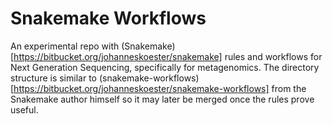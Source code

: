 Snakemake Workflows
===================
An experimental repo with
(Snakemake)[https://bitbucket.org/johanneskoester/snakemake] rules and
workflows for Next Generation Sequencing, specifically for metagenomics.  The
directory structure is similar to
(snakemake-workflows)[https://bitbucket.org/johanneskoester/snakemake-workflows]
from the Snakemake author himself so it may later be merged once the rules
prove useful.
